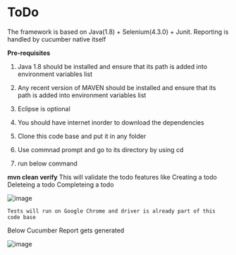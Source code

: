 # ToDo

The framework is based on Java(1.8) + Selenium(4.3.0) + Junit. Reporting is handled by cucumber native itself

**Pre-requisites**

1. Java 1.8 should be installed and ensure that its path is added into environment variables list

2. Any recent version of MAVEN should be installed and ensure that its path is added into environment variables list

3. Eclipse is optional

4. You should have internet inorder to download the dependencies

5. Clone this code base and put it in any folder

6. Use commnad prompt and go to its directory by using cd

7. run below command

**mvn clean verify**
  This will validate the todo features like
    Creating a todo
    Deleteing a todo
    Completeing a todo
    
 ![image](https://user-images.githubusercontent.com/17289805/180503026-7c85cfb7-2f1b-4d84-8237-9c876733cc9f.png)


    Tests will run on Google Chrome and driver is already part of this code base

Below Cucumber Report gets generated 

![image](https://user-images.githubusercontent.com/17289805/180501524-8ac47d00-d16a-4993-bcc5-27ce83363227.png)

